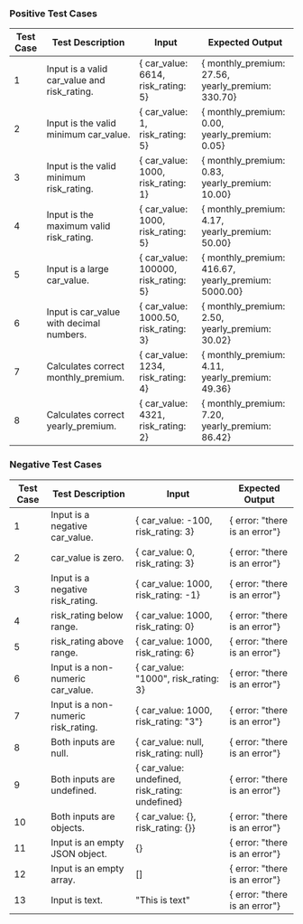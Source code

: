 ### Positive Test Cases

| Test Case | Test Description | Input | Expected Output |
|-----------|------------------|-------|-----------------|
| 1 | Input is a valid car_value and risk_rating. | { car_value: 6614, risk_rating: 5} | { monthly_premium: 27.56, yearly_premium: 330.70} |
| 2 | Input is the valid minimum car_value. | { car_value: 1, risk_rating: 5} | { monthly_premium: 0.00, yearly_premium: 0.05} |
| 3 | Input is the valid minimum risk_rating. | { car_value: 1000, risk_rating: 1} | { monthly_premium: 0.83, yearly_premium: 10.00} |
| 4 | Input is the maximum valid risk_rating. | { car_value: 1000, risk_rating: 5} | { monthly_premium: 4.17, yearly_premium: 50.00} |
| 5 | Input is a large car_value. | { car_value: 100000, risk_rating: 5} | { monthly_premium: 416.67, yearly_premium: 5000.00} |
| 6 | Input is car_value with decimal numbers. | { car_value: 1000.50, risk_rating: 3} | { monthly_premium: 2.50, yearly_premium: 30.02} |
| 7 | Calculates correct monthly_premium. | { car_value: 1234, risk_rating: 4} | { monthly_premium: 4.11, yearly_premium: 49.36} |
| 8 | Calculates correct yearly_premium. | { car_value: 4321, risk_rating: 2} | { monthly_premium: 7.20, yearly_premium: 86.42} |

### Negative Test Cases

| Test Case | Test Description | Input | Expected Output |
|-----------|------------------|-------|-----------------|
| 1 | Input is a negative car_value. | { car_value: -100, risk_rating: 3} | { error: "there is an error"} |
| 2 | car_value is zero. | { car_value: 0, risk_rating: 3} | { error: "there is an error"} |
| 3 | Input is a negative risk_rating. | { car_value: 1000, risk_rating: -1} | { error: "there is an error"} |
| 4 | risk_rating below range. | { car_value: 1000, risk_rating: 0} | { error: "there is an error"} |
| 5 | risk_rating above range. | { car_value: 1000, risk_rating: 6} | { error: "there is an error"} |
| 6 | Input is a non-numeric car_value. | { car_value: "1000", risk_rating: 3} | { error: "there is an error"} |
| 7 | Input is a non-numeric risk_rating. | { car_value: 1000, risk_rating: "3"} | { error: "there is an error"} |
| 8 | Both inputs are null. | { car_value: null, risk_rating: null} | { error: "there is an error"} |
| 9 | Both inputs are undefined. | { car_value: undefined, risk_rating: undefined} | { error: "there is an error"} |
| 10 | Both inputs are objects. | { car_value: {}, risk_rating: {}} | { error: "there is an error"} |
| 11 | Input is an empty JSON object. | {} | { error: "there is an error"} |
| 12 | Input is an empty array. | [] | { error: "there is an error"} |
| 13 | Input is text. | "This is text" | { error: "there is an error"} |